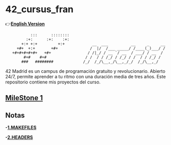 # 42_cursus_fran
:point_right:**[English Version](README.md)**
```
           :::      ::::::::   
         :+:      :+:    :+:   
       +:+ +:+         +:+            __  ___          __     _     __
     +#+  +:+       +#+              /  |/  /___ _____/ /____(_)___/ /
   +#+#+#+#+#+   +#+                / /|_/ / __ `/ __  / ___/ / __  / 
        #+#    #+#                 / /  / / /_/ / /_/ / /  / / /_/ /  
       ###   ########             /_/  /_/\__,_/\__,_/_/  /_/\__,_/  
```
42 Madrid es un campus de programación gratuito y revolucionario. Abierto 24/7, permite aprender a tu ritmo con una duración media de tres años. Este repositorio contiene mis proyectos del curso.

## [MileStone 1](projects/libft)

## Notas

**-[1.MAKEFILES](documentation/makefile.md)**

**-[2.HEADERS](documentation/header.md)**
